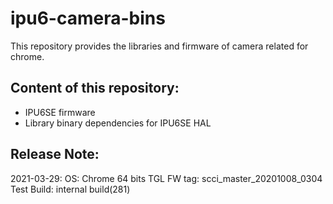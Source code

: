 # ipu6-camera-bins

This repository provides the libraries and firmware of camera related for chrome.

## Content of this repository:
* IPU6SE firmware
* Library binary dependencies for IPU6SE HAL

## Release Note:
2021-03-29:
OS:           Chrome 64 bits
TGL FW tag:   scci_master_20201008_0304
Test Build:   internal build(281)
